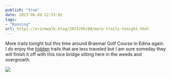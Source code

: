 ```yaml
---
publish: "true"
date: 2023-06-08 22:51:02
tags:
- "Running"
url: https://ericmwalk.blog/2023/06/08/more-trails-tonight.html
---
```

More trails tonight but this time around Braemar Golf Course in Edina again. I do enjoy the [hidden](https://strava.com/activities/9229958878) trails that are less traveled but I am sure someday they will finish it off with this nice bridge sitting here in the weeds and overgrowth.

![](https://ericmwalk.blog/uploads/2023/433f34f994.jpg)